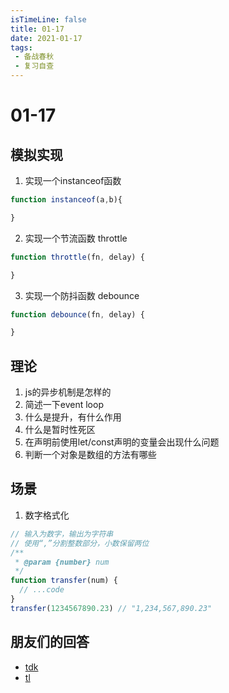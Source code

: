 ```yaml
---
isTimeLine: false
title: 01-17
date: 2021-01-17
tags:
 - 备战春秋
 - 复习自查
---
```

# 01-17

## 模拟实现
1. 实现一个instanceof函数
```js
function instanceof(a,b){

}
```

2. 实现一个节流函数 throttle

```js
function throttle(fn, delay) {

}
```

3. 实现一个防抖函数 debounce
```js
function debounce(fn, delay) {

}
```
## 理论
1. js的异步机制是怎样的
2. 简述一下event loop
3. 什么是提升，有什么作用
4. 什么是暂时性死区
5. 在声明前使用let/const声明的变量会出现什么问题
6. 判断一个对象是数组的方法有哪些

## 场景
1. 数字格式化
```js
// 输入为数字，输出为字符串
// 使用“,”分割整数部分，小数保留两位
/**
 * @param {number} num
 */
function transfer(num) {
  // ...code
}
transfer(1234567890.23) // "1,234,567,890.23"
```

## 朋友们的回答
* [tdk](https://www.cnblogs.com/dark-duck/p/14289579.html)
* [tl](https://juejin.cn/post/6918694221184499719)
